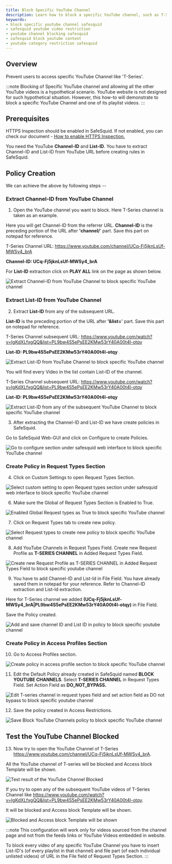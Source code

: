 ```yaml
---
title: Block Specific YouTube Channel
description: Learn how to block a specific YouTube channel, such as T-Series, using SafeSquid by creating policies based on Channel-ID and List-ID for targeted video restriction.
keywords:
- block specific youtube channel safesquid
- safesquid youtube video restriction
- youtube channel blocking safesquid
- safesquid block youtube content
- youtube category restriction safesquid
---
```


## Overview
Prevent users to access specific YouTube Channel like 'T-Series'.

:::note
Blocking of Specific YouTube channel and allowing all the other YouTube videos is a hypothetical scenario. YouTube website is not designed for such hypothetical situation. However, this how-to will demonstrate to block a specific YouTube Channel and one of its playlist videos.
:::

## Prerequisites
HTTPS Inspection should be enabled in SafeSquid. If not enabled, you can check our document - [How to enable HTTPS Inspection.](/docs/07-SSL%20Inspection/Setup%20SSL%20Inspection.md)

You need the YouTube **Channel-ID** and **List-ID**. You have to extract Channel-ID and List-ID from YouTube URL before creating rules in SafeSquid.

## Policy Creation
We can achieve the above by following steps --

### Extract Channel-ID from YouTube Channel

1. Open the YouTube channel you want to block. Here T-Series channel is taken as an example.

Here you will get Channel-ID from the referrer URL. **Channel-ID** is the preceding portion of the URL after **'channel/**' part. Save this part on notepad for reference.

T-Series Channel URL: https://www.youtube.com/channel/UCq-Fj5jknLsUf-MWSy4_brA

**Channel-ID: UCq-Fj5jknLsUf-MWSy4_brA**

For **List-ID** extraction click on **PLAY ALL** link on the page as shown below.

![Extract Channel-ID from YouTube Channel to block specific YouTube channel](/img/How_To/Block_Specific_Youtube_Channel/image1.webp)

### Extract List-ID from YouTube Channel

2. Extract **List-ID** from any of the subsequent URL.

**List-ID** is the preceding portion of the URL after **'&list=**' part. Save this part on notepad for reference.

T-Series Channel subsequent URL: https://www.youtube.com/watch?v=IgKdXLfxgQQ&list=PL9bw4S5ePsEE2KMw53rY40A00t4I-otqy

**List-ID: PL9bw4S5ePsEE2KMw53rY40A00t4I-otqy**

![Extract List-ID from YouTube Channel to block specific YouTube channel](/img/How_To/Block_Specific_Youtube_Channel/image2.webp)

You will find every Video in the list contain List-ID of the channel.

T-Series Channel subsequent URL: https://www.youtube.com/watch?v=IgKdXLfxgQQ&list=PL9bw4S5ePsEE2KMw53rY40A00t4I-otqy

**List-ID: PL9bw4S5ePsEE2KMw53rY40A00t4I-otqy**

![Extract List-ID from any of the subsequent YouTube Channel to block specific YouTube channel](/img/How_To/Block_Specific_Youtube_Channel/image3.webp)

3. After extracting the Channel-ID and List-ID we have create policies in SafeSquid.

Go to SafeSquid Web-GUI and click on Configure to create Policies.

![Go to configure section under safesquid web interface to block specific YouTube channel](/img/How_To/Block_Specific_Youtube_Channel/image4.webp)

### Create Policy in Request Types Section

4. Click on Custom Settings to open Request Types Section.

![Select custom setting to open Request types section under safesquid web interface to block specific YouTube channel](/img/How_To/Block_Specific_Youtube_Channel/image5.webp)

6. Make sure the Global of Request Types Section is Enabled to True.

![Enabled Global Request types as True to block specific YouTube channel](/img/How_To/Block_Specific_Youtube_Channel/image6.webp)

7. Click on Request Types tab to create new policy.

![Select Request types to create new policy to block specific YouTube channel](/img/How_To/Block_Specific_Youtube_Channel/image7.webp)

8. Add YouTube Channels in Request Types Field. Create new Request Profile as **T-SERIES CHANNEL** in Added Request Types Field.

![Create new Request Profile as T-SERIES CHANNEL in Added Request Types Field to block specific youtube channel](/img/How_To/Block_Specific_Youtube_Channel/image8.webp)

9. You have to add Channel-ID and List-Id in File Field. You have already saved them in notepad for your reference. Refer to Channel-ID extraction and List-Id extraction.

Here for T-Series channel we added **(UCq-Fj5jknLsUf-MWSy4_brA|PL9bw4S5ePsEE2KMw53rY40A00t4I-otqy)** in File Field.

Save the Policy created.

![Add and save channel ID and List ID in policy to block specific youtube channel](/img/How_To/Block_Specific_Youtube_Channel/image9.webp)

### Create Policy in Access Profiles Section

10. Go to Access Profiles section.

![Create policy in access profile section to block specific YouTube channel](/img/How_To/Block_Specific_Youtube_Channel/image10.webp)

11. Edit the Default Policy already created in SafeSquid named **BLOCK YOUTUBE CHANNELS**. Select **T-SERIES CHANNEL** in Request Types Field. Set Action Field as **DO_NOT_BYPASS.**

![Edit T-series channel in request types field and set action field as DO not bypass to block specific youtube channel ](/img/How_To/Block_Specific_Youtube_Channel/image11.webp)

12. Save the policy created in Access Restrictions.

![Save Block YouTube Channels policy to block specific YouTube channel ](/img/How_To/Block_Specific_Youtube_Channel/image12.webp)

## Test the YouTube Channel Blocked
13. Now try to open the YouTube Channel of T-Series https://www.youtube.com/channel/UCq-Fj5jknLsUf-MWSy4_brA.

All the YouTube channel of T-series will be blocked and Access block Template will be shown.

![Test result of the YouTube Channel Blocked](/img/How_To/Block_Specific_Youtube_Channel/image13.webp)

If you try to open any of the subsequent YouTube videos of T-Series Channel like https://www.youtube.com/watch?v=IgKdXLfxgQQ&list=PL9bw4S5ePsEE2KMw53rY40A00t4I-otqy.

It will be blocked and Access block Template will be shown.

![Blocked and Access block Template will be shown](/img/How_To/Block_Specific_Youtube_Channel/image14.webp)

:::note
This configuration will work only for videos sourced from the channel page and not from the feeds links or YouTube Videos embedded in website.

To block every video of any specific YouTube Channel you have to insert List-ID's (of every playlist in that channel) and file part (of each individual unlisted videos) of URL in the File field of Request Types Section.
:::